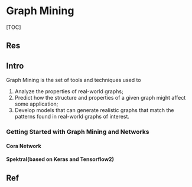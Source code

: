 # Graph Mining

[TOC]



## Res


## Intro
Graph Mining is the set of tools and techniques used to
1. Analyze the properties of real-world graphs;
2. Predict how the structure and properties of a given graph might affect some application;
3. Develop models that can generate realistic graphs that match the patterns found in real-world graphs of interest.

### Getting Started with Graph Mining and Networks
#### Cora Network


#### Spektral(based on Keras and Tensorflow2)




## Ref
[Understanding Graph Mining]: https://towardsdatascience.com/understanding-graph-mining-e713183a64f3



